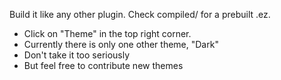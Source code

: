 Build it like any other plugin. Check compiled/ for a prebuilt .ez.

 * Click on "Theme" in the top right corner.
 * Currently there is only one other theme, "Dark"
 * Don't take it too seriously
 * But feel free to contribute new themes
